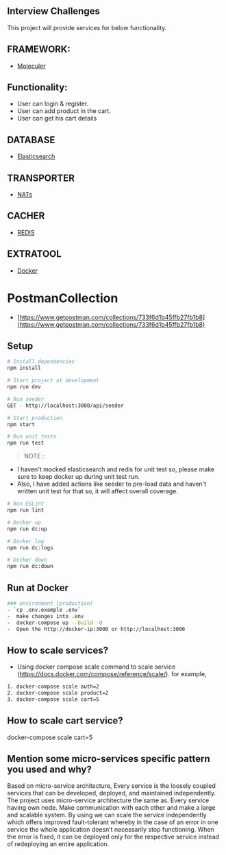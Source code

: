 ## Interview Challenges

This project will provide services for below functionality.

## FRAMEWORK:

-   [Moleculer](https://moleculer.services/)

## Functionality:

-   User can login & register.
-   User can add product in the cart.
-   User can get his cart details

## DATABASE

-   [Elasticsearch](https://www.elastic.co/)

## TRANSPORTER

-   [NATs](https://nats.io/)

## CACHER

-   [REDIS](https://redis.io/)

## EXTRATOOL

-   [Docker](https://www.docker.com/)

# PostmanCollection

-   [https://www.getpostman.com/collections/733f6d1b45ffb27fb1b8](https://www.getpostman.com/collections/733f6d1b45ffb27fb1b8)

## Setup

```bash
# Install dependencies
npm install

# Start project at development
npm run dev

# Run seeder
GET - http://localhost:3000/api/seeder

# Start production
npm start

# Run unit tests
npm run test
```

> NOTE :

-   I haven't mocked elasticsearch and redis for unit test so, please make sure to keep docker up during unit test run.
-   Also, I have added actions like seeder to pre-load data and haven't written unit test for that so, it will affect overall coverage.

```bash
# Run ESLint
npm run lint

# Docker up
npm run dc:up

# Docker log
npm run dc:logs

# Docker down
npm run dc:down

```

## Run at Docker

```bash
### environment (production)
- `cp .env.example .env`
-  make changes into .env
-  docker-compose up --build -d
-  Open the http://docker-ip:3000 or http://localhost:3000
```

## How to scale services?

-   Using docker compose scale command to scale service (https://docs.docker.com/compose/reference/scale/). for example,

```bash
1. docker-compose scale auth=2
2. docker-compose scale product=2
3. docker-compose scale cart=5
```

## How to scale cart service?

docker-compose scale cart=5

## Mention some micro-services specific pattern you used and why?

Based on micro-service architecture, Every service is the loosely coupled services that can be developed, deployed, and maintained independently. The project uses micro-service architecture the same as. Every service having own node. Make communication with each other and make a large and scalable system. By using we can scale the service independently which offers improved fault-tolerant whereby in the case of an error in one service the whole application doesn’t necessarily stop functioning. When the error is fixed, it can be deployed only for the respective service instead of redeploying an entire application.
